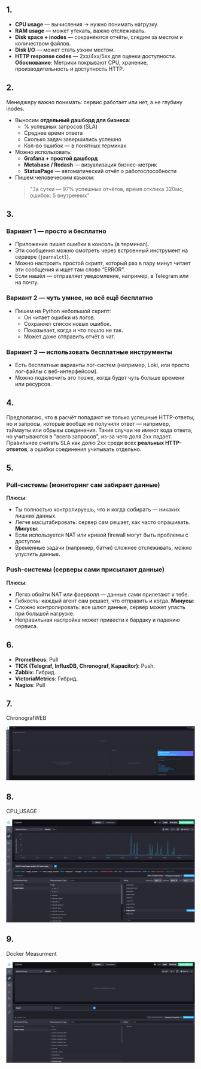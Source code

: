 ## 1. 
- **CPU usage** — вычисления → нужно понимать нагрузку.
- **RAM usage** — может утекать, важно отслеживать.
- **Disk space + inodes** — сохраняются отчёты, следим за местом и количеством файлов.
- **Disk I/O** — может стать узким местом.
- **HTTP response codes** — 2xx/4xx/5xx для оценки доступности.
**Обоснование**: Метрики покрывают CPU, хранение, производительность и доступность HTTP.

## 2.
Менеджеру важно понимать: сервис работает или нет, а не глубину inodes.

- Выносим **отдельный дашборд для бизнеса**:
  - % успешных запросов (SLA)
  - Среднее время ответа
  - Сколько задач завершились успешно
  - Кол-во ошибок — в понятных терминах
- Можно использовать:
  - **Grafana + простой дашборд**
  - **Metabase / Redash** — визуализация бизнес-метрик
  - **StatusPage** — автоматический отчёт о работоспособности
- Пишем человеческим языком:
  > "За сутки — 97% успешных отчётов, время отклика 320мс, ошибок: 5 внутренних"

## 3.
### Вариант 1 — просто и бесплатно
- Приложение пишет ошибки в консоль (в терминал).
- Эти сообщения можно смотреть через встроенный инструмент на сервере (`journalctl`).
- Можно настроить простой скрипт, который раз в пару минут читает эти сообщения и ищет там слово “ERROR”.
- Если нашёл — отправляет уведомление, например, в Telegram или на почту.
### Вариант 2 — чуть умнее, но всё ещё бесплатно
- Пишем на Python небольшой скрипт:
  - Он читает ошибки из логов.
  - Сохраняет список новых ошибок.
  - Показывает, когда и что пошло не так.
  - Может даже отправить отчёт в чат.
### Вариант 3 — использовать бесплатные инструменты
- Есть бесплатные варианты лог-систем (например, Loki, или просто лог-файлы с веб-интерфейсом).
- Можно подключить это позже, когда будет чуть больше времени или ресурсов.

## 4.
Предполагаю, что в расчёт попадают не только успешные HTTP-ответы, но и запросы, которые вообще не получили ответ — например, таймауты или обрывы соединения.
Такие случаи не имеют кода ответа, но учитываются в "всего запросов", из-за чего доля 2xx падает.
Правильнее считать SLA как долю 2xx среди всех **реальных HTTP-ответов**, а ошибки соединения учитывать отдельно.

## 5.
### Pull-системы (мониторинг сам забирает данные)
**Плюсы**:
- Ты полностью контролируешь, что и когда собирать — никаких лишних данных.
- Легче масштабировать: сервер сам решает, как часто опрашивать.
**Минусы**:
- Если используется NAT или кривой firewall могут быть проблемы с доступом.
- Временные задачи (например, батчи) сложнее отслеживать, можно упустить данные.

### Push-системы (серверы сами присылают данные)
**Плюсы**:
- Легко обойти NAT или фаерволл — данные сами прилетают к тебе.
- Гибкость: каждый агент сам решает, что отправить и когда.
**Минусы**:
- Сложно контролировать: все шлют данные, сервер может упасть при большой нагрузке.
- Неправильная настройка может привести к бардаку и падению сервиса.

## 6.
- **Prometheus**: Pull
- **TICK (Telegraf, InfluxDB, Chronograf, Kapacitor)**: Push.
- **Zabbix**: Гибрид.
- **VictoriaMetrics**: Гибрид.
- **Nagios**: Pull

## 7.
ChronografWEB

![ChronografWEB](https://github.com/GrizzlikovOleg/Netology/blob/main/tasks_monitoring/mo_1/ChronografWEB.png)

## 8.
CPU_USAGE

![ChronografWEB_1](https://github.com/GrizzlikovOleg/Netology/blob/main/tasks_monitoring/mo_1/ChronografWEB_1.png)

## 9.
Docker Measurment

![ChronografWEB_2](https://github.com/GrizzlikovOleg/Netology/blob/main/tasks_monitoring/mo_1/ChronografWEB_2.png)